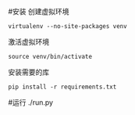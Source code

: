#安装
创建虚拟环境

	virtualenv --no-site-packages venv

激活虚拟环境

	source venv/bin/activate

安装需要的库

	pip install -r requirements.txt
	
#运行
	./run.py
